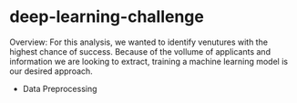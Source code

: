 # deep-learning-challenge

Overview:
For this analysis, we wanted to identify venutures with the highest chance of success. Because of the vollume of applicants and information we are looking to extract, training a machine learning model is our desired approach.

* Data Preprocessing
